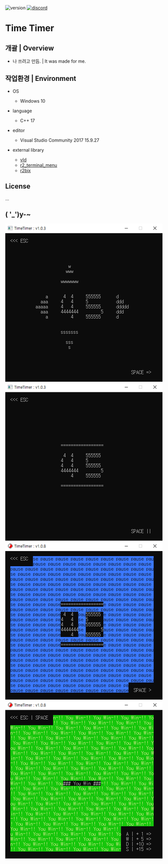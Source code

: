 <p align="left">
  <img src="https://img.shields.io/badge/version-1.0.8-green" alt="version">
  <a href="https://discord.gg/VSpW9FUSxX"><img src="https://img.shields.io/badge/Discord-R2Road-orange" alt="discord"></a>
</p>

# Time Timer


## 개괄 | Overview
- 나 쓰려고 만듬. | It was made for me.


## 작업환경 | Environment
- OS
  - Windows 10

- language
  - C++ 17

- editor
  - Visual Studio Community 2017 15.9.27

- external library
  - [vld]( https://kinddragon.github.io/vld/ )
  - [r2_terminal_menu]( https://github.com/R2Road/r2_terminal_menu )
  - [r2bix]( https://github.com/R2Road/r2bix )


## License
...


## ( '_')y-~
<img src="https://github.com/R2Road/time_timer/blob/main/wiki/timetimer_v103_20220822_1.png"></img>
<img src="https://github.com/R2Road/time_timer/blob/main/wiki/timetimer_v103_20220822_2.png"></img>
<img src="https://github.com/R2Road/time_timer/blob/main/wiki/timetimer_v108_20230402_1.png"></img>
<img src="https://github.com/R2Road/time_timer/blob/main/wiki/timetimer_v108_20230402_2.png"></img>
